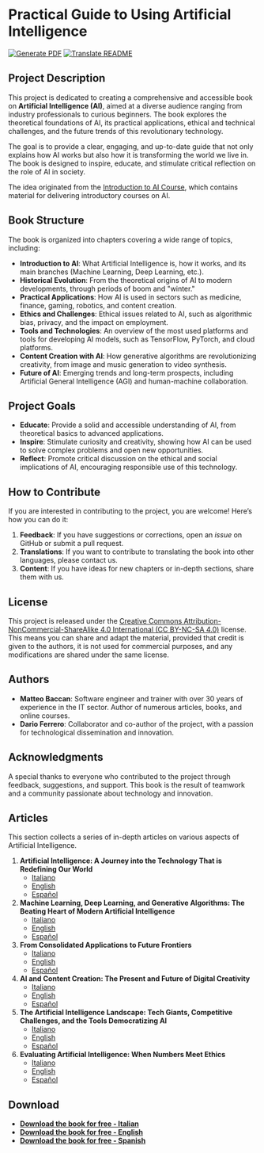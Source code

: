 # Practical Guide to Using Artificial Intelligence

[![Generate PDF](https://github.com/matteobaccan/CorsoAIBook/actions/workflows/generatepdf.yml/badge.svg)](https://github.com/matteobaccan/CorsoAIBook/actions/workflows/generatepdf.yml)
[![Translate README](https://github.com/matteobaccan/CorsoAIBook/actions/workflows/translatereadme.yml/badge.svg)](https://github.com/matteobaccan/CorsoAIBook/actions/workflows/translatereadme.yml)

## Project Description

This project is dedicated to creating a comprehensive and accessible book on **Artificial Intelligence (AI)**, aimed at a diverse audience ranging from industry professionals to curious beginners. The book explores the theoretical foundations of AI, its practical applications, ethical and technical challenges, and the future trends of this revolutionary technology.

The goal is to provide a clear, engaging, and up-to-date guide that not only explains how AI works but also how it is transforming the world we live in. The book is designed to inspire, educate, and stimulate critical reflection on the role of AI in society.

The idea originated from the [Introduction to AI Course](https://github.com/matteobaccan/CorsoAI), which contains material for delivering introductory courses on AI.

## Book Structure

The book is organized into chapters covering a wide range of topics, including:

- **Introduction to AI**: What Artificial Intelligence is, how it works, and its main branches (Machine Learning, Deep Learning, etc.).
- **Historical Evolution**: From the theoretical origins of AI to modern developments, through periods of boom and "winter."
- **Practical Applications**: How AI is used in sectors such as medicine, finance, gaming, robotics, and content creation.
- **Ethics and Challenges**: Ethical issues related to AI, such as algorithmic bias, privacy, and the impact on employment.
- **Tools and Technologies**: An overview of the most used platforms and tools for developing AI models, such as TensorFlow, PyTorch, and cloud platforms.
- **Content Creation with AI**: How generative algorithms are revolutionizing creativity, from image and music generation to video synthesis.
- **Future of AI**: Emerging trends and long-term prospects, including Artificial General Intelligence (AGI) and human-machine collaboration.

## Project Goals

- **Educate**: Provide a solid and accessible understanding of AI, from theoretical basics to advanced applications.
- **Inspire**: Stimulate curiosity and creativity, showing how AI can be used to solve complex problems and open new opportunities.
- **Reflect**: Promote critical discussion on the ethical and social implications of AI, encouraging responsible use of this technology.

## How to Contribute

If you are interested in contributing to the project, you are welcome! Here’s how you can do it:

1.  **Feedback**: If you have suggestions or corrections, open an *issue* on GitHub or submit a pull request.
2.  **Translations**: If you want to contribute to translating the book into other languages, please contact us.
3.  **Content**: If you have ideas for new chapters or in-depth sections, share them with us.

## License

This project is released under the [Creative Commons Attribution-NonCommercial-ShareAlike 4.0 International (CC BY-NC-SA 4.0)](https://creativecommons.org/licenses/by-nc-sa/4.0/) license. This means you can share and adapt the material, provided that credit is given to the authors, it is not used for commercial purposes, and any modifications are shared under the same license.

## Authors

- **Matteo Baccan**: Software engineer and trainer with over 30 years of experience in the IT sector. Author of numerous articles, books, and online courses.
- **Dario Ferrero**: Collaborator and co-author of the project, with a passion for technological dissemination and innovation.

## Acknowledgments

A special thanks to everyone who contributed to the project through feedback, suggestions, and support. This book is the result of teamwork and a community passionate about technology and innovation.

## Articles

This section collects a series of in-depth articles on various aspects of Artificial Intelligence.

1.  **Artificial Intelligence: A Journey into the Technology That is Redefining Our World**
    -   [Italiano](articoli/01-L'Intelligenza%20Artificiale%20-%20Un%20Viaggio%20nella%20Tecnologia%20Che%20Sta%20Ridefinendo%20il%20Nostro%20Mondo/L'Intelligenza%20Artificiale%20-%20Un%20Viaggio%20nella%20Tecnologia%20Che%20Sta%20Ridefinendo%20il%20Nostro%20Mondo.md)
    -   [English](articoli/01-L'Intelligenza%20Artificiale%20-%20Un%20Viaggio%20nella%20Tecnologia%20Che%20Sta%20Ridefinendo%20il%20Nostro%20Mondo/L'Intelligenza%20Artificiale%20-%20Un%20Viaggio%20nella%20Tecnologia%20Che%20Sta%20Ridefinendo%20il%20Nostro%20Mondo_en.md)
    -   [Español](articoli/01-L'Intelligenza%20Artificiale%20-%20Un%20Viaggio%20nella%20Tecnologia%20Che%20Sta%20Ridefinendo%20il%20Nostro%20Mondo/L'Intelligenza%20Artificiale%20-%20Un%20Viaggio%20nella%20Tecnologia%20Che%20Sta%20Ridefinendo%20il%20Nostro%20Mondo_es.md)
2.  **Machine Learning, Deep Learning, and Generative Algorithms: The Beating Heart of Modern Artificial Intelligence**
    -   [Italiano](articoli/02-Machine%20Learning%2C%20Deep%20Learning%20e%20Algoritmi%20Generativi%20Il%20Cuore%20Pulsante%20dell'Intelligenza%20Artificiale%20Moderna/Machine%20Learning%2C%20Deep%20Learning%20e%20Algoritmi%20Generativi%20Il%20Cuore%20Pulsante%20dell'Intelligenza%20Artificiale%20Moderna.md)
    -   [English](articoli/02-Machine%20Learning%2C%20Deep%20Learning%20e%20Algoritmi%20Generativi%20Il%20Cuore%20Pulsante%20dell'Intelligenza%20Artificiale%20Moderna/Machine%20Learning%2C%20Deep%20Learning%20e%20Algoritmi%20Generativi%20Il%20Cuore%20Pulsante%20dell'Intelligenza%20Artificiale%20Moderna_en.md)
    -   [Español](articoli/02-Machine%20Learning%2C%20Deep%20Learning%20e%20Algoritmi%20Generativi%20Il%20Cuore%20Pulsante%20dell'Intelligenza%20Artificiale%20Moderna/Machine%20Learning%2C%20Deep%20Learning%20e%20Algoritmi%20Generativi%20Il%20Cuore%20Pulsante%20dell'Intelligenza%20Artificiale%20Moderna_es.md)
3.  **From Consolidated Applications to Future Frontiers**
    -   [Italiano](articoli/03-Dalle%20Applicazioni%20Consolidate%20alle%20Frontiere%20del%20Futuro/Dalle%20Applicazioni%20Consolidate%20alle%20Frontiere%20del%20Futuro.md)
    -   [English](articoli/03-Dalle%20Applicazioni%20Consolidate%20alle%20Frontiere%20del%20Futuro/Dalle%20Applicazioni%20Consolidate%20alle%20Frontiere%20del%20Futuro_en.md)
    -   [Español](articoli/03-Dalle%20Applicazioni%20Consolidate%20alle%20Frontiere%20del%20Futuro/Dalle%20Applicazioni%20Consolidate%20alle%20Frontiere%20del%20Futuro_es.md)
4.  **AI and Content Creation: The Present and Future of Digital Creativity**
    -   [Italiano](articoli/04-AI_Creazione_Contenuti/AI_Creazione_Contenuti.md)
    -   [English](articoli/04-AI_Creazione_Contenuti/AI_Creazione_Contenuti_en.md)
    -   [Español](articoli/04-AI_Creazione_Contenuti/AI_Creazione_Contenuti_es.md)
5.  **The Artificial Intelligence Landscape: Tech Giants, Competitive Challenges, and the Tools Democratizing AI**
    -   [Italiano](articoli/05-AI%20Aziende%20e%20Servizi/IA_Aziende_e_Servizi%20.md)
    -   [English](articoli/05-AI%20Aziende%20e%20Servizi/IA_Aziende_e_Servizi_en.md)
    -   [Español](articoli/05-AI%20Aziende%20e%20Servizi/IA_Aziende_e_Servizi_es.md)
6.  **Evaluating Artificial Intelligence: When Numbers Meet Ethics**
    -   [Italiano](articoli/06-AI%20Valutazione%20ed%20Etica/AI_Valutazione_ed_etica.md)
    -   [English](articoli/06-AI%20Valutazione%20ed%20Etica/AI_Valutazione_ed_etica_en.md)
    -   [Español](articoli/06-AI%20Valutazione%20ed%20Etica/AI_Valutazione_ed_etica_es.md)

## Download

- __[Download the book for free - Italian](https://github.com/matteobaccan/CorsoAIBook/raw/refs/heads/main/book/Corso_AI_Book-it.pdf)__
- __[Download the book for free - English](https://github.com/matteobaccan/CorsoAIBook/raw/refs/heads/main/book/Corso_AI_Book-en.pdf)__
- __[Download the book for free - Spanish](https://github.com/matteobaccan/CorsoAIBook/raw/refs/heads/main/book/Corso_AI_Book-es.pdf)__
